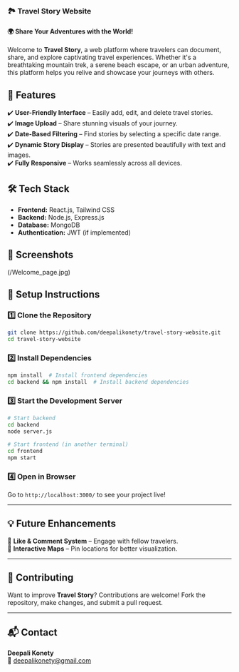 ### 🏞️ Travel Story Website  

#### 🌍 Share Your Adventures with the World!  

Welcome to **Travel Story**, a web platform where travelers can document, share, and explore captivating travel experiences. Whether it's a breathtaking mountain trek, a serene beach escape, or an urban adventure, this platform helps you relive and showcase your journeys with others.  


## 🚀 Features  

✔️ **User-Friendly Interface** – Easily add, edit, and delete travel stories.  
✔️ **Image Upload** – Share stunning visuals of your journey.  
✔️ **Date-Based Filtering** – Find stories by selecting a specific date range.  
✔️ **Dynamic Story Display** – Stories are presented beautifully with text and images.  
✔️ **Fully Responsive** – Works seamlessly across all devices.  


## 🛠️ Tech Stack  

- **Frontend:** React.js, Tailwind CSS  
- **Backend:** Node.js, Express.js  
- **Database:** MongoDB    
- **Authentication:** JWT (if implemented)  


## 📸 Screenshots  
(/Welcome_page.jpg)

## 🔧 Setup Instructions  

### 1️⃣ Clone the Repository  
```bash
git clone https://github.com/deepalikonety/travel-story-website.git
cd travel-story-website
```

### 2️⃣ Install Dependencies  
```bash
npm install  # Install frontend dependencies
cd backend && npm install  # Install backend dependencies
```

### 3️⃣ Start the Development Server  
```bash
# Start backend
cd backend
node server.js  

# Start frontend (in another terminal)
cd frontend
npm start
```

### 4️⃣ Open in Browser  
Go to `http://localhost:3000/` to see your project live!  

---

## 💡 Future Enhancements  
🔹 **Like & Comment System** – Engage with fellow travelers.  
🔹 **Interactive Maps** – Pin locations for better visualization.  

---

## 🙌 Contributing  

Want to improve **Travel Story**? Contributions are welcome! Fork the repository, make changes, and submit a pull request.  

---

## 📬 Contact  

**Deepali Konety**  
📧 deepalikonety@gmail.com  

